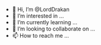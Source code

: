 - 👋 Hi, I’m @LordDrakan
- 👀 I’m interested in ...
- 🌱 I’m currently learning ...
- 💞️ I’m looking to collaborate on ...
- 📫 How to reach me ...

<!---
LordDrakan/LordDrakan is a ✨ special ✨ repository because its `README.md` (this file) appears on your GitHub profile.
You can click the Preview link to take a look at your changes.
--->

